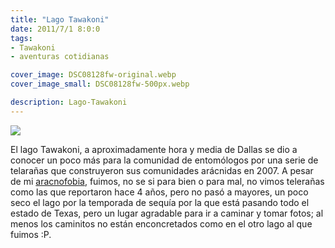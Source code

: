 ```yaml
---
title: "Lago Tawakoni"
date: 2011/7/1 8:0:0
tags: 
- Tawakoni
- aventuras cotidianas

cover_image: DSC08128fw-original.webp
cover_image_small: DSC08128fw-500px.webp

description: Lago-Tawakoni
---
```



[![](DSC08128fw-800px.webp)](DSC08128fw-original.webp)

El lago Tawakoni, a aproximadamente hora y media de Dallas se dio a conocer un poco más para la comunidad de entomólogos por una serie de telarañas que construyeron sus comunidades arácnidas en 2007. A pesar de mi [aracnofobia](lycosidae_original.html), fuimos, no se si para bien o para mal, no vimos telerañas como las que reportaron hace 4 años, pero no pasó a mayores, un poco seco el lago por la temporada de sequía por la que está pasando todo el estado de Texas, pero un lugar agradable para ir a caminar y tomar fotos; al menos los caminitos no están enconcretados como en el otro lago al que fuimos :P.
